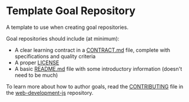 # Template Goal Repository

A template to use when creating goal repositories.

Goal repositories should include (at minimum):

- A clear learning contract in a [CONTRACT.md](CONTRACT.md) file, complete with specifications and quality criteria
- A proper [LICENSE](LICENSE)
- A basic [README.md](README.md) file with some introductory information (doesn't need to be much)

To learn more about how to author goals, read the [CONTRIBUTING](https://github.com/GuildCrafts/web-development-js/blob/master/CONTRIBUTING.md) file in the [web-development-js](https://github.com/GuildCrafts/web-development-js) repository.
